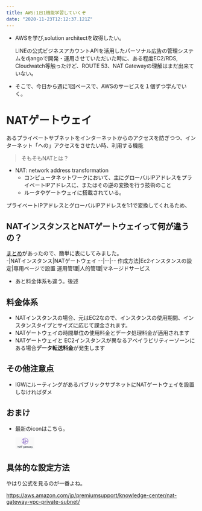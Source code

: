 ```yaml
---
title: AWS:1日1機能学習していくぞ
date: "2020-11-23T12:12:37.121Z"
---
```


- AWSを学び,solution architectを取得したい。

    LINEの公式ビジネスアカウントAPIを活用したパーソナル広告の管理システムをdjangoで開発・運用させていただいた時に、ある程度EC2/RDS, Cloudwatch等触ったけど、ROUTE 53、NAT Gatewayの理解はまだ出来ていない。

- そこで、今日から週に1回ペースで、AWSのサービスを１個ずつ学んでいく。



# NATゲートウェイ

あるプライベートサブネットをインターネットからのアクセスを防ぎつつ、インターネット「への」アクセスをさせたい時、利用する機能

>そもそもNATとは？

- NAT: network address transformation
    - コンピュータネットワークにおいて、主にグローバルIPアドレスをプライベートIPアドレスに、またはその逆の変換を行う技術のこと
    - ルータやゲートウェイに搭載されている。

プライベートIPアドレスとグローバルIPアドレスを1:1で変換してくれるため、

## NATインスタンスとNATゲートウェイって何が違うの？
[まとめ](https://www.hatarakumama-pj.com/posts/ginzaitlab6907182/#:~:text=NAT%E3%82%B2%E3%83%BC%E3%83%88%E3%82%A6%E3%82%A7%E3%82%A4%E3%81%AF%E3%80%81Amazon%E5%81%B4,%E9%81%8B%E7%94%A8%E7%AE%A1%E7%90%86%E3%82%92%E8%A1%8C%E3%81%84%E3%81%BE%E3%81%99%E3%80%82)があったので、簡単に表にしてみました。
<br>
-|NATインスタンス|NATゲートウェイ
--|--|--
作成方法|Ec2インスタンスの設定|専用ページで設置
運用管理|人的管理|マネージドサービス


- あと料金体系も違う。後述




## 料金体系

- NATインスタンスの場合、元はEC2なので、インスタンスの使用期間、インスタンスタイプとサイズに応じて課金されます。
- NATゲートウェイの時間単位の使用料金とデータ処理料金が適用されます
- NATゲートウェイと EC2インスタンスが異なるアベイラビリティーゾーンにある場合**データ転送料金**が発生します
## その他注意点
- IGWにルーティングがあるパブリックサブネットにNATゲートウェイを設置しなければダメ

## おまけ
- 最新のiconはこちら。

     <img src="./assets/natgw.png" width="50">



## 具体的な設定方法

やはり公式を見るのが一番よね。

https://aws.amazon.com/jp/premiumsupport/knowledge-center/nat-gateway-vpc-private-subnet/


